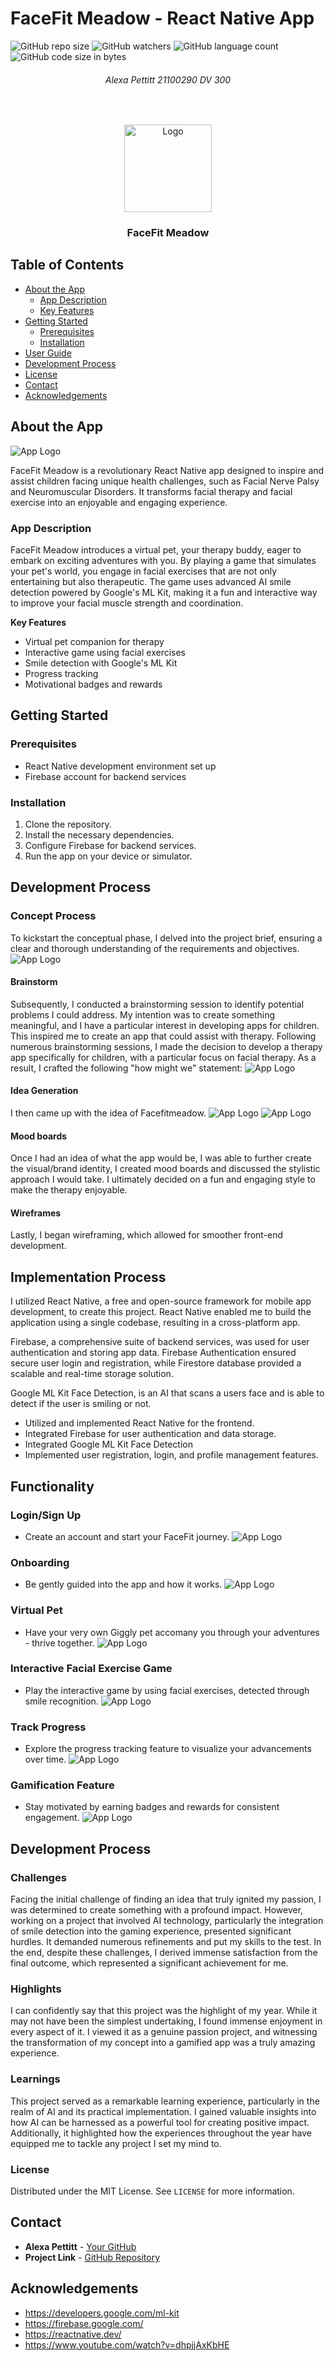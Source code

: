 # FaceFit Meadow - React Native App
![GitHub repo size](https://img.shields.io/github/repo-size/AlexaPea/FaceFitMeadow?color=%231E2F4D)
![GitHub watchers](https://img.shields.io/github/watchers/AlexaPea/FaceFitMeadow?color=%23CCDDEF)
![GitHub language count](https://img.shields.io/github/languages/count/AlexaPea/FaceFitMeadow?color=%239DC39C)
![GitHub code size in bytes](https://img.shields.io/github/languages/code-size/AlexaPea/FaceFitMeadow?color=%23FEB930)

<h6 align="center">Alexa Pettitt 21100290 DV 300</h6>
<p align="center">
</br>
   
   <p align="center">
  <a href="https://github.com/AlexaPea/FaceFitMeadow ">
    <img src="readmeImages/logo.png" alt="Logo" width="140" height="">
  </a>
  </p>
  
  <h3 align="center">FaceFit Meadow</h3>


## Table of Contents
* [About the App](#about-the-app)
    * [App Description](#app-description)
    * [Key Features](#key-features)
* [Getting Started](#getting-started)  
    * [Prerequisites](#prerequisites)
    * [Installation](#installation)
* [User Guide](#user-guide)
* [Development Process](#development-process)
* [License](#license)
* [Contact](#contact)
* [Acknowledgements](#acknowledgements)

## About the App
![App Logo](readmeImages/0.png)

FaceFit Meadow is a revolutionary React Native app designed to inspire and assist children facing unique health challenges, such as Facial Nerve Palsy and Neuromuscular Disorders. It transforms facial therapy and facial exercise into an enjoyable and engaging experience.

### App Description

FaceFit Meadow introduces a virtual pet, your therapy buddy, eager to embark on exciting adventures with you. By playing a game that simulates your pet's world, you engage in facial exercises that are not only entertaining but also therapeutic. The game uses advanced AI smile detection powered by Google's ML Kit, making it a fun and interactive way to improve your facial muscle strength and coordination.

**Key Features**
* Virtual pet companion for therapy
* Interactive game using facial exercises
* Smile detection with Google's ML Kit
* Progress tracking
* Motivational badges and rewards

## Getting Started

### Prerequisites
- React Native development environment set up
- Firebase account for backend services

### Installation
1. Clone the repository.
2. Install the necessary dependencies.
3. Configure Firebase for backend services.
4. Run the app on your device or simulator.

## Development Process

### Concept Process

To kickstart the conceptual phase, I delved into the project brief, ensuring a clear and thorough understanding of the requirements and objectives.
![App Logo](readmeImages/1.png)

#### Brainstorm
Subsequently, I conducted a brainstorming session to identify potential problems I could address. My intention was to create something meaningful, and I have a particular interest in developing apps for children. This inspired me to create an app that could assist with therapy. Following numerous brainstorming sessions, I made the decision to develop a therapy app specifically for children, with a particular focus on facial therapy. As a result, I crafted the following "how might we" statement:
![App Logo](readmeImages/2.png)

#### Idea Generation
I then came up with the idea of Facefitmeadow.
![App Logo](readmeImages/3.png)
![App Logo](readmeImages/4.png)

#### Mood boards
Once I had an idea of what the app would be, I was able to further create the visual/brand identity, I created mood boards and discussed the stylistic approach I would take. I ultimately decided on a fun and engaging style to make the therapy enjoyable.

#### Wireframes
Lastly, I began wireframing, which allowed for smoother front-end development.

## Implementation Process
I utilized React Native, a free and open-source framework for mobile app development, to create this project. React Native enabled me to build the application using a single codebase, resulting in a cross-platform app.

Firebase, a comprehensive suite of backend services, was used for user authentication and storing app data. Firebase Authentication ensured secure user login and registration, while Firestore database provided a scalable and real-time storage solution.

Google ML Kit Face Detection, is an AI that scans a users face and is able to detect if the user is smiling or not.

* Utilized and implemented React Native for the frontend.
* Integrated Firebase for user authentication and data storage.
* Integrated Google ML Kit Face Detection
* Implemented user registration, login, and profile management features.

## Functionality
### Login/Sign Up
- Create an account and start your FaceFit journey.
![App Logo](readmeImages/5.png)
### Onboarding
- Be gently guided into the app and how it works.
![App Logo](readmeImages/5.png)
### Virtual Pet
- Have your very own Giggly pet accomany you through your adventures - thrive together.
![App Logo](readmeImages/7.png)
### Interactive Facial Exercise Game
- Play the interactive game by using facial exercises, detected through smile recognition.
![App Logo](readmeImages/8.png)
### Track Progress
- Explore the progress tracking feature to visualize your advancements over time.
![App Logo](readmeImages/9.png)
### Gamification Feature
- Stay motivated by earning badges and rewards for consistent engagement.
![App Logo](readmeImages/10.png)

## Development Process

### Challenges
Facing the initial challenge of finding an idea that truly ignited my passion, I was determined to create something with a profound impact. However, working on a project that involved AI technology, particularly the integration of smile detection into the gaming experience, presented significant hurdles. It demanded numerous refinements and put my skills to the test. In the end, despite these challenges, I derived immense satisfaction from the final outcome, which represented a significant achievement for me.

### Highlights
I can confidently say that this project was the highlight of my year. While it may not have been the simplest undertaking, I found immense enjoyment in every aspect of it. I viewed it as a genuine passion project, and witnessing the transformation of my concept into a gamified app was a truly amazing experience.

### Learnings
This project served as a remarkable learning experience, particularly in the realm of AI and its practical implementation. I gained valuable insights into how AI can be harnessed as a powerful tool for creating positive impact. Additionally, it highlighted how the experiences throughout the year have equipped me to tackle any project I set my mind to.

### License
Distributed under the MIT License. See `LICENSE` for more information.

## Contact
* **Alexa Pettitt** - [Your GitHub](https://github.com/AlexaPea)
* **Project Link** - [GitHub Repository](https://github.com/AlexaPea/FaceFitMeadow)

## Acknowledgements
* https://developers.google.com/ml-kit
* https://firebase.google.com/
* https://reactnative.dev/
* https://www.youtube.com/watch?v=dhpjjAxKbHE
